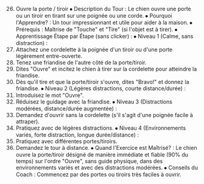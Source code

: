 26. Ouvre la porte / tiroir
⦁ Description du Tour : Le chien ouvre une porte ou un tiroir en tirant sur une poignée ou une corde.
⦁ Pourquoi l'Apprendre? : Un tour impressionnant et utile pour aider à la maison.
⦁ Prérequis : Maîtrise de "Touche" et "Tire" (si l'objet est à tirer).
⦁ Apprentissage Étape par Étape (sans clicker) :
⦁ Niveau 1 (Calme, sans distraction) :
1. Attachez une cordelette à la poignée d'un tiroir ou d'une porte légèrement entre-ouverte.
2. Tenez une friandise de l'autre côté de la porte/tiroir.
3. Dites "Ouvre" et incitez le chien à tirer sur la cordelette pour atteindre la friandise.
4. Dès qu'il tire et que la porte/tiroir s'ouvre, dites "Bravo!" et donnez la friandise.
⦁ Niveau 2 (Légères distractions, courte distance/durée) :
1. Introduisez le mot "Ouvre".
2. Réduisez le guidage avec la friandise.
⦁ Niveau 3 (Distractions modérées, distance/durée augmentée) :
1. Demandez d'ouvrir sans la cordelette (s'il s'agit d'une poignée facile à attraper).
2. Pratiquez avec de légères distractions.
⦁ Niveau 4 (Environnements variés, forte distraction, longue durée/distance) :
1. Pratiquez avec différentes portes/tiroirs.
2. Demandez le tour à distance.
⦁ Quand l'Exercice est Maîtrisé? : Le chien ouvre la porte/tiroir désigné de manière immédiate et fiable (90% du temps) sur l'ordre "Ouvre", sans guide physique, dans des environnements variés et avec des distractions modérées.
⦁ Conseils du Coach : Commencez par des portes ou tiroirs très faciles à ouvrir. 